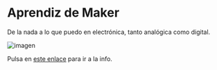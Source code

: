 # Aprendiz de Maker
De la nada a lo que puedo en electrónica, tanto analógica como digital. 


![imagen](https://upload.wikimedia.org/wikipedia/commons/thumb/d/d9/Arduino_ftdi_chip-1.jpg/220px-Arduino_ftdi_chip-1.jpg)  

Pulsa en [este enlace](https://github.com/angelmicelti/Aprendiz-de-Maker/wiki) para ir a la info.
